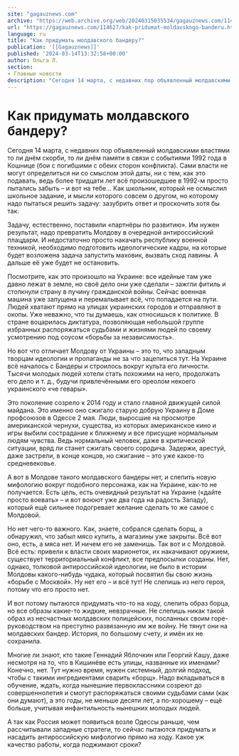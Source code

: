 ```yaml
---
site: "gagauznews.com"
archive: "https://web.archive.org/web/20240315035534/gagauznews.com/114627/kak-pridumat-moldavskogo-banderu.html"
url: "https://gagauznews.com/114627/kak-pridumat-moldavskogo-banderu.html"
language: ru
title: "Как придумать молдавского бандеру?"
publication: '[[Gagauznews]]'
published: '2024-03-14T13:32:58+00:00'
author: Ольга Л.
section:
- Главные новости
description: "Сегодня 14 марта, с недавних пор объявленный молдавскими властями то ли днём скорби, то ли днём памяти в связи с событиями 1992 года в Кошнице (бои с погибшими с обеих сторон конфликта). Сами власти не могут определиться ни со смыслом этой даты, ни с тем, как это подавать, ведь более тридцати лет всё произошедшее в 1992-м просто пытались забыть – и вот на тебе… Как школьник, который не осмыслил школьное задание, и мысли которого совсем о другом, но которому надо пытаться решить задачу: зазубрить ответ и проскочить хотя бы так. Задачу, естественно, поставили «партнёры по развитию». Им нужен результат, надо […]"
---
```


# Как придумать молдавского бандеру?

Сегодня 14 марта, с недавних пор объявленный молдавскими властями то ли днём скорби, то ли днём памяти в связи с событиями 1992 года в Кошнице (бои с погибшими с обеих сторон конфликта). Сами власти не могут определиться ни со смыслом этой даты, ни с тем, как это подавать, ведь более тридцати лет всё произошедшее в 1992-м просто пытались забыть – и вот на тебе… Как школьник, который не осмыслил школьное задание, и мысли которого совсем о другом, но которому надо пытаться решить задачу: зазубрить ответ и проскочить хотя бы так.

Задачу, естественно, поставили «партнёры по развитию». Им нужен результат, надо превратить Молдову в очередной антироссийский плацдарм. И недостаточно просто накачать республику военной техникой, необходимо подготовить идеологические кадры, на которые будет возложена задача запустить маховик, вызвать сход лавины. А дальше её уже будет не остановить.

Посмотрите, как это произошло на Украине: все идейные там уже давно лежат в земле, но своё дело они уже сделали – зажгли фитиль и столкнули страну в пучину гражданской войны. Сейчас военная машина уже запущена и перемалывает всё, что попадается на пути. Людей хватают прямо на улицах украинских городов и отправляют в окопы. Уже неважно, что ты думаешь, как относишься к политике. В стране воцарилась диктатура, позволяющая небольшой группе избранных распоряжаться судьбами и жизнями людей по своему усмотрению под соусом «борьбы за независимость».

Но вот что отличает Молдову от Украины – это то, что западным творцам идеологии и пропаганды не за что зацепиться тут. На Украине всё началось с Бандеры и строилось вокруг культа его личности. Тысячи молодых людей хотели стать похожими на него, продолжать его дело и т. д., будучи привлечёнными его ореолом некоего украинского «че гевары».

Это поколение созрело к 2014 году и стало главной движущей силой майдана. Это именно оно сжигало старую добрую Украину в Доме профсоюзов в Одессе 2 мая. Люди, выросшие на просмотре американской чернухи, существа, из которых американское кино и игры выбили сострадание к ближнему и все присущие нормальным людям чувства. Ведь нормальный человек, даже в критической ситуации, вряд ли станет сжигать своего сородича. Задержи, арестуй, даже застрели, в конце концов, но сжигание – это уже какое-то средневековье.

А вот в Молдове такого молдавского бандеры нет, и слепить новую мифологию вокруг подобного персонажа, как на Украине, как-то не получается. Есть цель, есть очевидный результат на Украине («дайте просто воевать» – и вот воюют уже два года на радость Западу), который ещё сильнее подогревает желание сделать то же самое с Молдовой.

Но нет чего-то важного. Как, знаете, собрался сделать борщ, а обнаружил, что забыл мясо купить, а магазины уже закрыты. Всё вот оно, есть, а мяса нет. И ничем его не заменишь. Так вот и с Молдовой. Всё есть: привели к власти своих марионеток, их накачивают оружием, существует территориальный конфликт, все предпосылки созданы. Нет, однако, толковой антироссийской идеологии, не было в истории Молдовы какого-нибудь чудака, который посвятил бы свою жизнь «борьбе с Москвой». Ну нет его – и всё тут! Не слепишь из него героя, потому что его просто нет.

И вот потому пытаются придумать что-то на ходу, слепить образ борца, но все образы какие-то жидкие, невзрачные. Не слепишь никак такой образ из несчастных молдавских полицейских, посланных своим горе-руководством на преступно развязанную им же войну. Не тянут они на молдавских бандер. История, по большому счету, и имён их не сохранила.

Многие ли знают, кто такие Геннадий Яблочкин или Георгий Кашу, даже несмотря на то, что в Кишинёве есть улицы, названные их именами? Конечно, нет. Тут нужно время, нужен системный, долгий подход, чтобы с такими ингредиентами сварить «борщ». Надо вкладываться в обучение, ждать, когда нынешние первоклассники созреют до совершеннолетия и смогут распоряжаться своими судьбами сами (как они думают), а это годы, не меньше десяти лет, а по-хорошему – ещё больше, учитывая инфантильность нынешних молодых людей.

А так как Россия может появиться возле Одессы раньше, чем рассчитывали западные стратеги, то сейчас пытаются придумать и насадить антироссийскую мифологию прямо на ходу. Какое уж качество работы, когда поджимают сроки?